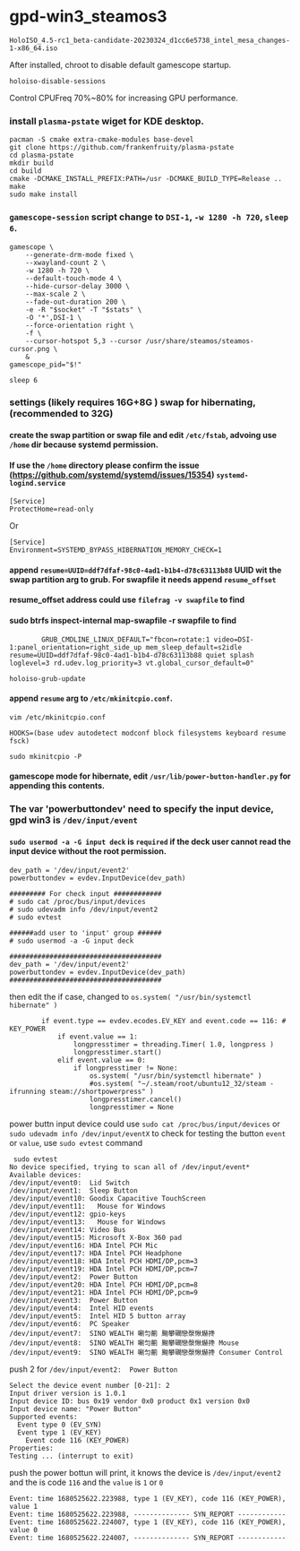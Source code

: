 # gpd-win3_steamos3

`HoloISO_4.5-rc1_beta-candidate-20230324_d1cc6e5738_intel_mesa_changes-1-x86_64.iso`

After installed, chroot to disable default gamescope startup.
```
holoiso-disable-sessions
```

Control CPUFreq 70%~80% for increasing GPU performance.

### install `plasma-pstate` wiget for KDE desktop.
```
pacman -S cmake extra-cmake-modules base-devel
git clone https://github.com/frankenfruity/plasma-pstate
cd plasma-pstate
mkdir build
cd build
cmake -DCMAKE_INSTALL_PREFIX:PATH=/usr -DCMAKE_BUILD_TYPE=Release ..
make
sudo make install
```

### `gamescope-session` script change to `DSI-1`, `-w 1280 -h 720`, `sleep 6`.
```
gamescope \
	--generate-drm-mode fixed \
	--xwayland-count 2 \
	-w 1280 -h 720 \
	--default-touch-mode 4 \
	--hide-cursor-delay 3000 \
	--max-scale 2 \
	--fade-out-duration 200 \
	-e -R "$socket" -T "$stats" \
	-O '*',DSI-1 \
	--force-orientation right \
	-f \
	--cursor-hotspot 5,3 --cursor /usr/share/steamos/steamos-cursor.png \
	&
gamescope_pid="$!"

sleep 6
```

### settings (likely requires 16G+8G ) swap for hibernating, (recommended to 32G) 

#### create the swap partition or swap file and edit `/etc/fstab`, advoing use `/home` dir because systemd permission.
#### If use the `/home` directory please confirm the issue (https://github.com/systemd/systemd/issues/15354) `systemd-logind.service`

```
[Service]
ProtectHome=read-only
```
Or
```
[Service]                                                                                                   
Environment=SYSTEMD_BYPASS_HIBERNATION_MEMORY_CHECK=1
```

#### append `resume=UUID=ddf7dfaf-98c0-4ad1-b1b4-d78c63113b88` UUID wit the swap partition arg to grub. For swapfile it needs append `resume_offset`
#### resume_offset address could use `filefrag -v swapfile` to find
#### sudo btrfs inspect-internal map-swapfile -r swapfile to find

```
        GRUB_CMDLINE_LINUX_DEFAULT="fbcon=rotate:1 video=DSI-1:panel_orientation=right_side_up mem_sleep_default=s2idle resume=UUID=ddf7dfaf-98c0-4ad1-b1b4-d78c63113b88 quiet splash loglevel=3 rd.udev.log_priority=3 vt.global_cursor_default=0"
```
```
holoiso-grub-update
```

#### append `resume` arg to `/etc/mkinitcpio.conf`.

```
vim /etc/mkinitcpio.conf
```

```
HOOKS=(base udev autodetect modconf block filesystems keyboard resume fsck)
```

```
sudo mkinitcpio -P
```

#### gamescope mode for hibernate, edit `/usr/lib/power-button-handler.py` for appending this contents.
### The var 'powerbuttondev' need to specify the input device, gpd win3 is `/dev/input/event`
#### `sudo usermod -a -G input deck` is `required` if the deck user cannot read the input device without the root permission.
```
dev_path = '/dev/input/event2'
powerbuttondev = evdev.InputDevice(dev_path)
```

```
######### For check input ############
# sudo cat /proc/bus/input/devices
# sudo udevadm info /dev/input/event2
# sudo evtest

######add user to 'input' group ######
# sudo usermod -a -G input deck

######################################
dev_path = '/dev/input/event2'
powerbuttondev = evdev.InputDevice(dev_path)
######################################
```

then edit the if case, changed to `os.system( "/usr/bin/systemctl hibernate" )`
```
		if event.type == evdev.ecodes.EV_KEY and event.code == 116: # KEY_POWER
			if event.value == 1:
				longpresstimer = threading.Timer( 1.0, longpress )
				longpresstimer.start()
			elif event.value == 0:
				if longpresstimer != None:
					os.system( "/usr/bin/systemctl hibernate" )
					#os.system( "~/.steam/root/ubuntu12_32/steam -ifrunning steam://shortpowerpress" )
					longpresstimer.cancel()
					longpresstimer = None
```

power buttn input device could use `sudo cat /proc/bus/input/devices` or `sudo udevadm info /dev/input/eventX` to check
for testing the button `event` or `value`, use `sudo evtest` command

```
 sudo evtest
No device specified, trying to scan all of /dev/input/event*
Available devices:
/dev/input/event0:	Lid Switch
/dev/input/event1:	Sleep Button
/dev/input/event10:	Goodix Capacitive TouchScreen
/dev/input/event11:	  Mouse for Windows
/dev/input/event12:	gpio-keys
/dev/input/event13:	  Mouse for Windows
/dev/input/event14:	Video Bus
/dev/input/event15:	Microsoft X-Box 360 pad
/dev/input/event16:	HDA Intel PCH Mic
/dev/input/event17:	HDA Intel PCH Headphone
/dev/input/event18:	HDA Intel PCH HDMI/DP,pcm=3
/dev/input/event19:	HDA Intel PCH HDMI/DP,pcm=7
/dev/input/event2:	Power Button
/dev/input/event20:	HDA Intel PCH HDMI/DP,pcm=8
/dev/input/event21:	HDA Intel PCH HDMI/DP,pcm=9
/dev/input/event3:	Power Button
/dev/input/event4:	Intel HID events
/dev/input/event5:	Intel HID 5 button array
/dev/input/event6:	PC Speaker
/dev/input/event7:	SINO WEALTH 唰匀䈀 䬀攀礀戀漀愀爀搀
/dev/input/event8:	SINO WEALTH 唰匀䈀 䬀攀礀戀漀愀爀搀 Mouse
/dev/input/event9:	SINO WEALTH 唰匀䈀 䬀攀礀戀漀愀爀搀 Consumer Control
```
push 2 for `/dev/input/event2:	Power Button`
```
Select the device event number [0-21]: 2
Input driver version is 1.0.1
Input device ID: bus 0x19 vendor 0x0 product 0x1 version 0x0
Input device name: "Power Button"
Supported events:
  Event type 0 (EV_SYN)
  Event type 1 (EV_KEY)
    Event code 116 (KEY_POWER)
Properties:
Testing ... (interrupt to exit)	
```

push the power bottun will print, it knows the device is `/dev/input/event2` and the is code `116` and the `value` is `1` or `0`
```
Event: time 1680525622.223988, type 1 (EV_KEY), code 116 (KEY_POWER), value 1
Event: time 1680525622.223988, -------------- SYN_REPORT ------------
Event: time 1680525622.224007, type 1 (EV_KEY), code 116 (KEY_POWER), value 0
Event: time 1680525622.224007, -------------- SYN_REPORT ------------
```
